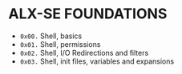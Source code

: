 # ALX-SE FOUNDATIONS

* `0x00.` Shell, basics
* `0x01.` Shell, permissions
* `0x02.` Shell, I/O Redirections and filters
* `0x03.` Shell, init files, variables and expansions
